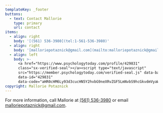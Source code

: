 ```yaml
---
templateKey: _footer
buttons:
  - text: Contact Mallorie
    type: primary
    url: contact
items:
  - align: right
    body: '[(561) 536-3980](tel:1-561-536-3980)'
  - align: right
    body: '[malloriepotaznick@gmail.com](mailto:malloriepotaznick@gmail.com)'
  - align: left
    body: >-
      <a href="https://www.psychologytoday.com/profile/429831"
      class="sx-verified-seal"></a><script type="text/javascript"
      src="https://member.psychologytoday.com/verified-seal.js" data-badge="13"
      data-id="429831"
      data-code="aHR0cHM6Ly93d3cucHN5Y2hvbG9neXRvZGF5LmNvbS9hcGkvdmVyaWZpZWQtc2VhbC9zZWFscy9bQkFER0VdL3Byb2ZpbGUvW1BST0ZJTEVfSURdP2NhbGxiYWNrPXN4Y2FsbGJhY2s="></script> 
copyright: Mallorie Potaznick
---
```

For more information, call Mallorie at [(561) 536-3980‬](tel:1-561-536-3980) or email [malloriepotaznick@gmail.com](mailto:malloriepotaznick@gmail.com).
